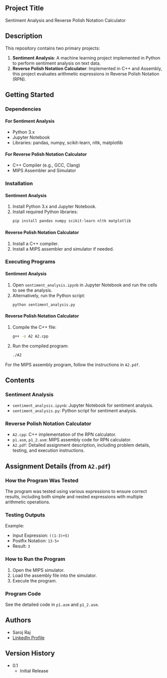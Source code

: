 ## Project Title
Sentiment Analysis and Reverse Polish Notation Calculator

## Description
This repository contains two primary projects:
1. **Sentiment Analysis**: A machine learning project implemented in Python to perform sentiment analysis on text data.
2. **Reverse Polish Notation Calculator**: Implemented in C++ and Assembly, this project evaluates arithmetic expressions in Reverse Polish Notation (RPN).

## Getting Started

### Dependencies
#### For Sentiment Analysis
- Python 3.x
- Jupyter Notebook
- Libraries: pandas, numpy, scikit-learn, nltk, matplotlib

#### For Reverse Polish Notation Calculator
- C++ Compiler (e.g., GCC, Clang)
- MIPS Assembler and Simulator

### Installation
#### Sentiment Analysis
1. Install Python 3.x and Jupyter Notebook.
2. Install required Python libraries:
    ```bash
    pip install pandas numpy scikit-learn nltk matplotlib
    ```

#### Reverse Polish Notation Calculator
1. Install a C++ compiler.
2. Install a MIPS assembler and simulator if needed.

### Executing Programs
#### Sentiment Analysis
1. Open `sentiment_analysis.ipynb` in Jupyter Notebook and run the cells to see the analysis.
2. Alternatively, run the Python script:
    ```bash
    python sentiment_analysis.py
    ```

#### Reverse Polish Notation Calculator
1. Compile the C++ file:
    ```bash
    g++ -o A2 A2.cpp
    ```
2. Run the compiled program:
    ```bash
    ./A2
    ```

For the MIPS assembly program, follow the instructions in `A2.pdf`.

## Contents
### Sentiment Analysis
- `sentiment_analysis.ipynb`: Jupyter Notebook for sentiment analysis.
- `sentiment_analysis.py`: Python script for sentiment analysis.

### Reverse Polish Notation Calculator
- `A2.cpp`: C++ implementation of the RPN calculator.
- `p1.asm`, `p1_2.asm`: MIPS assembly code for RPN calculator.
- `A2.pdf`: Detailed assignment description, including problem details, testing, and execution instructions.

## Assignment Details (from `A2.pdf`)
### How the Program Was Tested
The program was tested using various expressions to ensure correct results, including both simple and nested expressions with multiple arithmetic operations.

### Testing Outputs
Example:
- Input Expression: `((1-3)+5)`
- Postfix Notation: `13-5+`
- Result: `3`

### How to Run the Program
1. Open the MIPS simulator.
2. Load the assembly file into the simulator.
3. Execute the program.

### Program Code
See the detailed code in `p1.asm` and `p1_2.asm`.

## Authors
- Saroj Raj
- [LinkedIn Profile](https://www.linkedin.com/in/saroj-raj-22831198/)

## Version History
- 0.1
    - Initial Release

